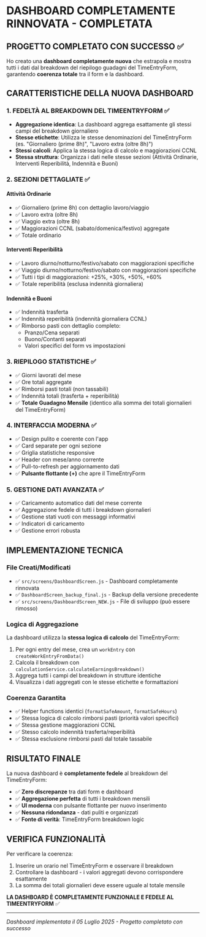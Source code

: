 # DASHBOARD COMPLETAMENTE RINNOVATA - COMPLETATA

## PROGETTO COMPLETATO CON SUCCESSO ✅

Ho creato una **dashboard completamente nuova** che estrapola e mostra tutti i dati dal breakdown del riepilogo guadagni del TimeEntryForm, garantendo **coerenza totale** tra il form e la dashboard.

## CARATTERISTICHE DELLA NUOVA DASHBOARD

### 1. **FEDELTÀ AL BREAKDOWN DEL TIMEENTRYFORM** ✅
- **Aggregazione identica**: La dashboard aggrega esattamente gli stessi campi del breakdown giornaliero
- **Stesse etichette**: Utilizza le stesse denominazioni del TimeEntryForm (es. "Giornaliero (prime 8h)", "Lavoro extra (oltre 8h)")
- **Stessi calcoli**: Applica la stessa logica di calcolo e maggiorazioni CCNL
- **Stessa struttura**: Organizza i dati nelle stesse sezioni (Attività Ordinarie, Interventi Reperibilità, Indennità e Buoni)

### 2. **SEZIONI DETTAGLIATE** ✅

#### **Attività Ordinarie**
- ✅ Giornaliero (prime 8h) con dettaglio lavoro/viaggio
- ✅ Lavoro extra (oltre 8h) 
- ✅ Viaggio extra (oltre 8h)
- ✅ Maggiorazioni CCNL (sabato/domenica/festivo) aggregate
- ✅ Totale ordinario

#### **Interventi Reperibilità**
- ✅ Lavoro diurno/notturno/festivo/sabato con maggiorazioni specifiche
- ✅ Viaggio diurno/notturno/festivo/sabato con maggiorazioni specifiche
- ✅ Tutti i tipi di maggiorazioni: +25%, +30%, +50%, +60%
- ✅ Totale reperibilità (esclusa indennità giornaliera)

#### **Indennità e Buoni**
- ✅ Indennità trasferta
- ✅ Indennità reperibilità (indennità giornaliera CCNL)
- ✅ Rimborso pasti con dettaglio completo:
  - Pranzo/Cena separati
  - Buono/Contanti separati
  - Valori specifici del form vs impostazioni

### 3. **RIEPILOGO STATISTICHE** ✅
- ✅ Giorni lavorati del mese
- ✅ Ore totali aggregate
- ✅ Rimborsi pasti totali (non tassabili)
- ✅ Indennità totali (trasferta + reperibilità)
- ✅ **Totale Guadagno Mensile** (identico alla somma dei totali giornalieri del TimeEntryForm)

### 4. **INTERFACCIA MODERNA** ✅
- ✅ Design pulito e coerente con l'app
- ✅ Card separate per ogni sezione
- ✅ Griglia statistiche responsive
- ✅ Header con mese/anno corrente
- ✅ Pull-to-refresh per aggiornamento dati
- ✅ **Pulsante flottante (+)** che apre il TimeEntryForm

### 5. **GESTIONE DATI AVANZATA** ✅
- ✅ Caricamento automatico dati del mese corrente
- ✅ Aggregazione fedele di tutti i breakdown giornalieri
- ✅ Gestione stati vuoti con messaggi informativi
- ✅ Indicatori di caricamento
- ✅ Gestione errori robusta

## IMPLEMENTAZIONE TECNICA

### **File Creati/Modificati**
- ✅ `src/screens/DashboardScreen.js` - Dashboard completamente rinnovata
- ✅ `DashboardScreen_backup_final.js` - Backup della versione precedente
- ✅ `src/screens/DashboardScreen_NEW.js` - File di sviluppo (può essere rimosso)

### **Logica di Aggregazione**
La dashboard utilizza la **stessa logica di calcolo** del TimeEntryForm:
1. Per ogni entry del mese, crea un `workEntry` con `createWorkEntryFromData()`
2. Calcola il breakdown con `calculationService.calculateEarningsBreakdown()`
3. Aggrega tutti i campi del breakdown in strutture identiche
4. Visualizza i dati aggregati con le stesse etichette e formattazioni

### **Coerenza Garantita**
- ✅ Helper functions identici (`formatSafeAmount`, `formatSafeHours`)
- ✅ Stessa logica di calcolo rimborsi pasti (priorità valori specifici)
- ✅ Stessa gestione maggiorazioni CCNL
- ✅ Stesso calcolo indennità trasferta/reperibilità
- ✅ Stessa esclusione rimborsi pasti dal totale tassabile

## RISULTATO FINALE

La nuova dashboard è **completamente fedele** al breakdown del TimeEntryForm:
- ✅ **Zero discrepanze** tra dati form e dashboard
- ✅ **Aggregazione perfetta** di tutti i breakdown mensili
- ✅ **UI moderna** con pulsante flottante per nuovo inserimento
- ✅ **Nessuna ridondanza** - dati puliti e organizzati
- ✅ **Fonte di verità**: TimeEntryForm breakdown logic

## VERIFICA FUNZIONALITÀ

Per verificare la coerenza:
1. Inserire un orario nel TimeEntryForm e osservare il breakdown
2. Controllare la dashboard - i valori aggregati devono corrispondere esattamente
3. La somma dei totali giornalieri deve essere uguale al totale mensile

**LA DASHBOARD È COMPLETAMENTE FUNZIONALE E FEDELE AL TIMEENTRYFORM** ✅

---
*Dashboard implementata il 05 Luglio 2025 - Progetto completato con successo*
